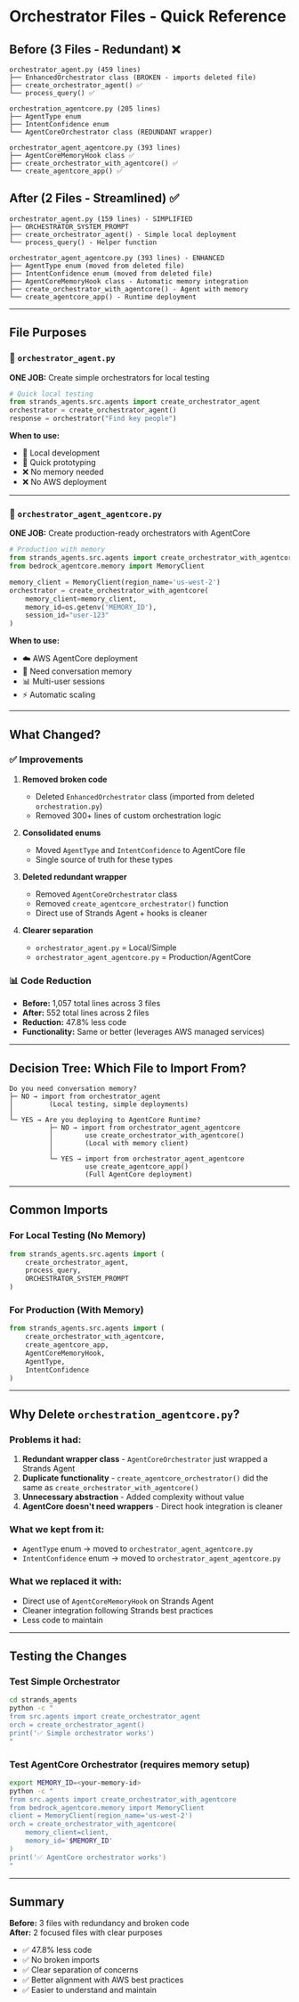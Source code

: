 # Orchestrator Files - Quick Reference

## Before (3 Files - Redundant) ❌

```
orchestrator_agent.py (459 lines)
├── EnhancedOrchestrator class (BROKEN - imports deleted file)
├── create_orchestrator_agent() ✅
└── process_query() ✅

orchestration_agentcore.py (205 lines)
├── AgentType enum
├── IntentConfidence enum
└── AgentCoreOrchestrator class (REDUNDANT wrapper)

orchestrator_agent_agentcore.py (393 lines)
├── AgentCoreMemoryHook class ✅
├── create_orchestrator_with_agentcore() ✅
└── create_agentcore_app() ✅
```

## After (2 Files - Streamlined) ✅

```
orchestrator_agent.py (159 lines) - SIMPLIFIED
├── ORCHESTRATOR_SYSTEM_PROMPT
├── create_orchestrator_agent() - Simple local deployment
└── process_query() - Helper function

orchestrator_agent_agentcore.py (393 lines) - ENHANCED
├── AgentType enum (moved from deleted file)
├── IntentConfidence enum (moved from deleted file)
├── AgentCoreMemoryHook class - Automatic memory integration
├── create_orchestrator_with_agentcore() - Agent with memory
└── create_agentcore_app() - Runtime deployment
```

---

## File Purposes

### 📄 `orchestrator_agent.py`
**ONE JOB:** Create simple orchestrators for local testing

```python
# Quick local testing
from strands_agents.src.agents import create_orchestrator_agent
orchestrator = create_orchestrator_agent()
response = orchestrator("Find key people")
```

**When to use:**
- 🧪 Local development
- 🚀 Quick prototyping  
- ❌ No memory needed
- ❌ No AWS deployment

---

### 📄 `orchestrator_agent_agentcore.py`
**ONE JOB:** Create production-ready orchestrators with AgentCore

```python
# Production with memory
from strands_agents.src.agents import create_orchestrator_with_agentcore
from bedrock_agentcore.memory import MemoryClient

memory_client = MemoryClient(region_name='us-west-2')
orchestrator = create_orchestrator_with_agentcore(
    memory_client=memory_client,
    memory_id=os.getenv('MEMORY_ID'),
    session_id="user-123"
)
```

**When to use:**
- ☁️ AWS AgentCore deployment
- 💾 Need conversation memory
- 📊 Multi-user sessions
- ⚡ Automatic scaling

---

## What Changed?

### ✅ Improvements

1. **Removed broken code**
   - Deleted `EnhancedOrchestrator` class (imported from deleted `orchestration.py`)
   - Removed 300+ lines of custom orchestration logic

2. **Consolidated enums**
   - Moved `AgentType` and `IntentConfidence` to AgentCore file
   - Single source of truth for these types

3. **Deleted redundant wrapper**
   - Removed `AgentCoreOrchestrator` class
   - Removed `create_agentcore_orchestrator()` function
   - Direct use of Strands Agent + hooks is cleaner

4. **Clearer separation**
   - `orchestrator_agent.py` = Local/Simple
   - `orchestrator_agent_agentcore.py` = Production/AgentCore

### 📊 Code Reduction

- **Before:** 1,057 total lines across 3 files
- **After:** 552 total lines across 2 files
- **Reduction:** 47.8% less code
- **Functionality:** Same or better (leverages AWS managed services)

---

## Decision Tree: Which File to Import From?

```
Do you need conversation memory?
├─ NO → import from orchestrator_agent
│         (Local testing, simple deployments)
│
└─ YES → Are you deploying to AgentCore Runtime?
          ├─ NO → import from orchestrator_agent_agentcore
          │        use create_orchestrator_with_agentcore()
          │        (Local with memory client)
          │
          └─ YES → import from orchestrator_agent_agentcore
                   use create_agentcore_app()
                   (Full AgentCore deployment)
```

---

## Common Imports

### For Local Testing (No Memory)
```python
from strands_agents.src.agents import (
    create_orchestrator_agent,
    process_query,
    ORCHESTRATOR_SYSTEM_PROMPT
)
```

### For Production (With Memory)
```python
from strands_agents.src.agents import (
    create_orchestrator_with_agentcore,
    create_agentcore_app,
    AgentCoreMemoryHook,
    AgentType,
    IntentConfidence
)
```

---

## Why Delete `orchestration_agentcore.py`?

### Problems it had:
1. **Redundant wrapper class** - `AgentCoreOrchestrator` just wrapped a Strands Agent
2. **Duplicate functionality** - `create_agentcore_orchestrator()` did the same as `create_orchestrator_with_agentcore()`
3. **Unnecessary abstraction** - Added complexity without value
4. **AgentCore doesn't need wrappers** - Direct hook integration is cleaner

### What we kept from it:
- `AgentType` enum → moved to `orchestrator_agent_agentcore.py`
- `IntentConfidence` enum → moved to `orchestrator_agent_agentcore.py`

### What we replaced it with:
- Direct use of `AgentCoreMemoryHook` on Strands Agent
- Cleaner integration following Strands best practices
- Less code to maintain

---

## Testing the Changes

### Test Simple Orchestrator
```bash
cd strands_agents
python -c "
from src.agents import create_orchestrator_agent
orch = create_orchestrator_agent()
print('✅ Simple orchestrator works')
"
```

### Test AgentCore Orchestrator (requires memory setup)
```bash
export MEMORY_ID=<your-memory-id>
python -c "
from src.agents import create_orchestrator_with_agentcore
from bedrock_agentcore.memory import MemoryClient
client = MemoryClient(region_name='us-west-2')
orch = create_orchestrator_with_agentcore(
    memory_client=client,
    memory_id='$MEMORY_ID'
)
print('✅ AgentCore orchestrator works')
"
```

---

## Summary

**Before:** 3 files with redundancy and broken code  
**After:** 2 focused files with clear purposes

- ✅ 47.8% less code
- ✅ No broken imports
- ✅ Clear separation of concerns
- ✅ Better alignment with AWS best practices
- ✅ Easier to understand and maintain

